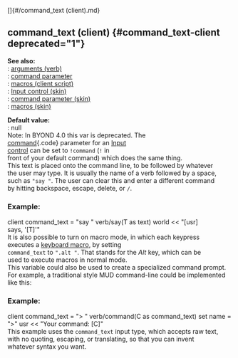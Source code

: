 []{#/command_text (client).md}    
## command_text (client) {#command_text-client deprecated="1"}    
**See also:**    
:   [arguments (verb)](/verb/arguments)    
:   [command parameter](/%7Bskin%7D/param/command)    
:   [macros (client script)](/client/var/script/macro)    
:   [Input control (skin)](/%7Bskin%7D/control/input)    
:   [command parameter (skin)](/%7Bskin%7D/param/command)    
:   [macros (skin)](/%7Bskin%7D/macros)    
<!-- -->    
**Default value:**    
:   null    
Note: In BYOND 4.0 this var is deprecated. The    
[command](/%7Bskin%7D/param/command){.code} parameter for an [Input    
control](/%7Bskin%7D/control/input) can be set to `!command` (`!` in    
front of your default command) which does the same thing.    
This text is placed onto the command line, to be followed by whatever    
the user may type. It is usually the name of a verb followed by a space,    
such as `"say "`. The user can clear this and enter a different command    
by hitting backspace, escape, delete, or `/`.    
### Example:    
client command_text = \"say \" verb/say(T as text) world \<\< \"\[usr\]    
says, \'\[T\]\'\"    
It is also possible to turn on macro mode, in which each keypress    
executes a [keyboard macro](/client/var/script/macro), by setting    
`command_text` to `".alt "`. That stands for the *Alt* key, which can be    
used to execute macros in normal mode.    
This variable could also be used to create a specialized command prompt.    
For example, a traditional style MUD command-line could be implemented    
like this:    
### Example:    
client command_text = \"\> \" verb/command(C as command_text) set name =    
\"\>\" usr \<\< \"Your command: \[C\]\"    
This example uses the `command_text` input type, which accepts raw text,    
with no quoting, escaping, or translating, so that you can invent    
whatever syntax you want.  